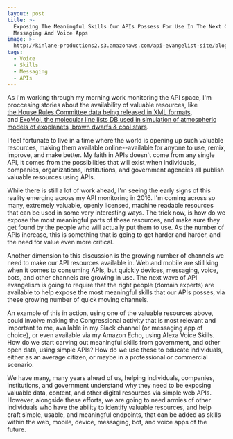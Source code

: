 ```yaml
---
layout: post
title: >-
  Exposing The Meaningful Skills Our APIs Possess For Use In The Next Gen
  Messaging And Voice Apps
image: >-
  http://kinlane-productions2.s3.amazonaws.com/api-evangelist-site/blog/bw-noise-wave.png
tags:
  - Voice
  - Skills
  - Messaging
  - APIs
---
```

As I'm working through my morning work monitoring the API space, I'm proccesing stories about the availability of valuable resources, like [the House Rules Committee data being released in XML formats](http://sunlightfoundation.com/blog/2016/03/23/house-rules-committee-to-release-data-in-xml-format/), and [ExoMol, the molecular line lists DB used in simulation of atmospheric models of exoplanets, brown dwarfs & cool stars](http://www.exomol.com). 

I feel fortunate to live in a time where the world is opening up such valuable resources, making them available online--available for anyone to use, remix, improve, and make better. My faith in APIs doesn't come from any single API, it comes from the possibilities that will exist when individuals, companies, organizations, institutions, and government agencies all publish valuable resources using APIs.

While there is still a lot of work ahead, I'm seeing the early signs of this reality emerging across my API monitoring in 2016. I'm coming across so many, extremely valuable, openly licensed, machine readable resources that can be used in some very interesting ways. The trick now, is how do we expose the most meaningful parts of these resources, and make sure they get found by the people who will actually put them to use. As the number of APIs increase, this is something that is going to get harder and harder, and the need for value even more critical.

Another dimension to this discussion is the growing number of channels we need to make our API resources available in. Web and mobile are still king when it comes to consuming APIs, but quickly devices, messaging, voice, bots, and other channels are growing in use. The next wave of API evangelism is going to require that the right people (domain experts) are available to help expose the most meaningful skills that our APIs posses, via these growing number of quick moving channels.

An example of this in action, using one of the valuable resources above, could involve making the Congressional activity that is most relevant and important to me, available in my Slack channel (or messaging app of choice), or even available via my Amazon Echo, using Alexa Voice Skills. How do we start carving out meaningful skills from government, and other open data, using simple APIs? How do we use these to educate individuals, either as an average citizen, or maybe in a professional or commercial scenario.

We have many, many years ahead of us, helping individuals, companies, institutions, and government understand why they need to be exposing valuable data, content, and other digital resources via simple web APIs. However, alongside these efforts, we are going to need armies of other individuals who have the ability to identify valuable resources, and help craft simple, usable, and meaningful endpoints, that can be added as skills within the web, mobile, device, messaging, bot, and voice apps of the future.